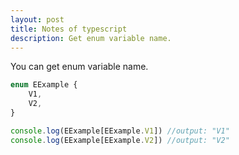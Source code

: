 ```yaml
---
layout: post
title: Notes of typescript
description: Get enum variable name.
---
```


You can get enum variable name.
```typescript
enum EExample {
    V1,
    V2,
}

console.log(EExample[EExample.V1]) //output: "V1"
console.log(EExample[EExample.V2]) //output: "V2"
```
